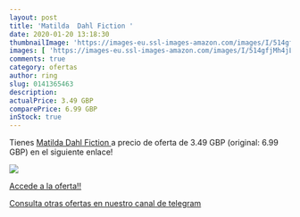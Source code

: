 ```yaml
---
layout: post
title: 'Matilda  Dahl Fiction '
date: 2020-01-20 13:18:30
thumbnailImage: 'https://images-eu.ssl-images-amazon.com/images/I/514gfjMh4jL._SL200_.jpg'
images: [ 'https://images-eu.ssl-images-amazon.com/images/I/514gfjMh4jL._SL200_.jpg' ]
comments: true
category: ofertas
author: ring
slug: 0141365463
description:
actualPrice: 3.49 GBP
comparePrice: 6.99 GBP
inStock: true
---
```


Tienes [Matilda  Dahl Fiction ](https://www.amazon.com/dp/0141365463/?tag=redken08-20) a precio de oferta de 3.49 GBP (original: 6.99 GBP) en el siguiente enlace!

[![](https://images-eu.ssl-images-amazon.com/images/I/514gfjMh4jL._SL200_.jpg)](https://www.amazon.com/dp/0141365463/?tag=redken08-20)

[Accede a la oferta!!](https://www.amazon.com/dp/0141365463/?tag=redken08-20)

[Consulta otras ofertas en nuestro canal de telegram](https://t.me/s/ofertas25)
